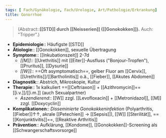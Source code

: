 ```yaml
---
tags: [ Fach/Gynäkologie, Fach/Urologie, Art/Pathologie/Erkrankung]
title: Gonorrhoe
---
```

> (Abstract::**[[STD]] durch [[Neisserien]] ([[Gonokokken]]).** Auch: "Tripper".)
- **Epidemiologie**:: Häufigste [[STD]]
- **Ätiologie**:: [[Gonokokken]], sexuelle Übertragung
- **Symptome**:: [[Inkubationszeit]] 2-7d
	- *[[M]]*:: [[Urethritis]] mit [[Eiter]]-Ausfluss ("Bonjour-Tropfen"), [[Pruritus]], [[Dysurie]]
	- *[[W]]*:: ==Oft asymptomatisch==, gelber Fluor am [[Cervix]], [[Urethritis]]/[[Bartholinitis]] o.ä., [[Fieber]], [[Akutes Abdomen]]
- **Diagnostik**:: Abstrich, Mikroskopie, Kultur
- **Therapie**:: 1x kalkuliert ==[[Ceftriaxon]] + [[Azithromycin]]== [[i.v.]]/[[i.m.]] (auch Sexualpartner)
	- *Aszendierend*:: [[W]] zzgl. [[Levofloxacin]] + [[Metronidazol]], [[M]] zzgl. [[Doxycyclin]]
- **Komplikationen**:: *Disseminierte Gonokokkeninfektion* (Polyarthritis, [[Fieber]]↑↑, akrale [[Petechien]] → [[Sepsis]]), [[W]] [[Sterilität]], ==[[Konjunktivitis]]==, [[Reaktive Arthritis]]
- **Prävention**:: Aufklärung, [[Kondome]], [[Gonokokken]]-Screening als [[Schwangerschaftsvorsorge]]